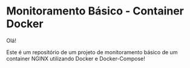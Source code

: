 # Monitoramento Básico - Container Docker

Olá!


Este é um repositório de um projeto de monitoramento básico de um container NGINX utilizando Docker e Docker-Compose!